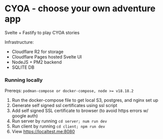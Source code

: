 # CYOA - choose your own adventure app

Svelte + Fastify to play CYOA stories

Infrastructure:
  - Cloudflare R2 for storage
  - Cloudflare Pages hosted Svelte UI
  - NodeJS + PM2 backend
  - SQLITE DB


### Running locally
Prereqs: `podman-compose or docker-compose, node >= v18.18.2`
1. Run the docker-compose file to get local S3, postgres, and nginx set up
2. Generate self signed ssl certificates using ssl script
3. Add self signed SSL certificate to browser (to avoid https errors w/ google auth)
4. Run server by running `cd server; num run dev`
5. Run client by running `cd client; npm run dev`
6. View https://localtest.me:8080 